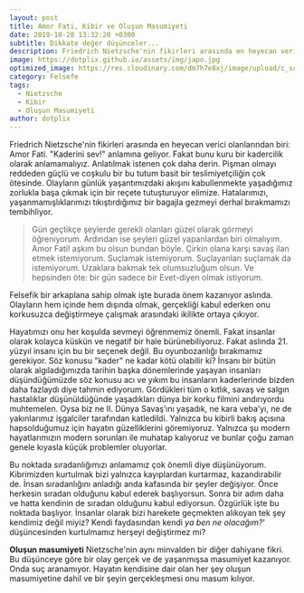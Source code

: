 ```yaml
---
layout: post
title: Amor Fati, Kibir ve Oluşun Masumiyeti
date: 2019-10-28 13:32:20 +0300
subtitle: Dikkate değer düşünceler...
description: Friedrich Nietzsche'nin fikirleri arasında en heyecan verici olanlarından biri; Amor Fati.
image: https://dotplix.github.io/assets/img/japo.jpg
optimized_image: https://res.cloudinary.com/dm7h7e8xj/image/upload/c_scale,w_380/v1559825145/theme16_o0seet.jpg
category: Felsefe
tags:
  - Nietzsche
  - Kibir
  - Oluşun Masumiyeti
author: dotplix
---
```


Friedrich Nietzsche'nin fikirleri arasında en heyecan verici olanlarından biri: Amor Fati. "Kaderini sev!" anlamına geliyor. Fakat bunu kuru bir kadercilik olarak anlamamalıyız. Anlatılmak istenen çok daha derin. Pişman olmayı reddeden güçlü ve coşkulu bir bu tutum basit bir teslimiyetçiliğin çok ötesinde. Olayların günlük yaşantımızdaki akışını kabullenmekte yaşadığımız zorlukla başa çıkmak için bir reçete tutuşturuyor elimize. Hatalarımızı, yaşanmamışlıklarımızı tıkıştırdığımız bir bagajla gezmeyi derhal bırakmamızı tembihliyor.

> Gün geçtikçe şeylerde gerekli olanları güzel olarak görmeyi öğreniyorum. Ardından ise şeyleri güzel yapanlardan biri olmalıyım. Amor Fati! aşkım bu olsun bundan böyle. Çirkin olana karşı savaş ilan etmek istemiyorum. Suçlamak istemiyorum. Suçlayanları suçlamak da istemiyorum. Uzaklara bakmak tek olumsuzluğum olsun. Ve hepsinden öte: bir gün sadece bir Evet-diyen olmak istiyorum.

Felsefik bir arkaplana sahip olmak işte burada önem kazanıyor aslında. Olayların hem içinde hem dışında olmak, gerçekliği kabul ederken onu korkusuzca değiştirmeye çalışmak arasındaki ikilikte ortaya çıkıyor. 

Hayatımızı onu her koşulda sevmeyi öğrenmemiz önemli. Fakat insanlar olarak kolayca küskün ve negatif bir hale bürünebiliyoruz. Fakat aslında 21. yüzyıl insanı için bu bir seçenek değil. Bu oyunbozanlığı bırakmamız gerekiyor. Söz konusu "kader" ne kadar kötü olabilir ki? İnsanı bir bütün olarak algıladığımızda tarihin başka dönemlerinde yaşayan insanları düşündüğümüzde söz konusu acı ve yıkım bu insanların kaderlerinde bizden daha fazlaydı diye tahmin ediyorum. Gördükleri tüm o kıtlık, savaş ve salgın hastalıklar düşünüldüğünde yaşadıkları dünya bir korku filmini andırıyordu muhtemelen. Oysa biz ne II. Dünya Savaş’ını yaşadık, ne kara veba’yı, ne de yakınlarımız işgalciler tarafından katledildi. Yalnızca bu kibirli bakış açısına hapsolduğumuz için hayatın güzelliklerini göremiyoruz. Yalnızca şu modern hayatlarımızın modern sorunları ile muhatap kalıyoruz ve bunlar çoğu zaman genele kıyasla küçük problemler oluyorlar.

Bu noktada sıradanlığımızı anlamamız çok önemli diye düşünüyorum. Kibrimizden kurtulmak bizi yalnızca kayıplardan kurtarmaz, kazandırabilir de. İnsan sıradanlığını anladığı anda kafasında bir şeyler değişiyor. Önce herkesin sıradan olduğunu kabul ederek başlıyorsun. Sonra bir adım daha ve hatta kendinin de sıradan olduğunu kabul ediyorsun. Özgürlük işte bu noktada başlıyor. İnsanlar olarak bizi harekete geçmekten alıkoyan tek şey kendimiz değil miyiz? Kendi faydasından kendi *ya ben ne olacağım?*' düşüncesinden kurtulmamız herşeyi değiştirmez mi?

**Oluşun masumiyeti** Nietzsche'nin aynı minvalden bir diğer dahiyane fikri. Bu düşünceye göre bir olay gerçek ve de yaşanmışsa masumiyet kazanıyor. Onda suç aranamıyor. Hayatın kendisine dair olan her şey oluşun masumiyetine dahil ve bir şeyin gerçekleşmesi onu masum kılıyor.
